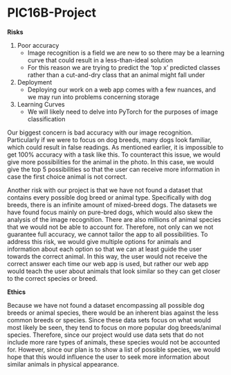 # PIC16B-Project

**Risks**

1. Poor accuracy
    * Image recognition is a field we are new to so there may be a learning curve that could result in a less-than-ideal solution
    * For this reason we are trying to predict the ‘top x’  predicted classes rather than a cut-and-dry class that an animal might fall under
2. Deployment
    * Deploying our work on a web app comes with a few nuances, and we may run into problems concerning storage
3. Learning Curves
    * We will likely need to delve into PyTorch for the purposes of image classification

Our biggest concern is bad accuracy with our image recognition. Particularly if we were to focus on dog breeds, many dogs look familiar, which could result in false readings. As mentioned earlier, it is impossible to get 100% accuracy with a task like this. To counteract this issue, we would give more possibilities for the animal in the photo. In this case, we would give the top 5 possibilities so that the user can receive more information in case the first choice animal is not correct.

Another risk with our project is that we have not found a dataset that contains every possible dog breed or animal type. Specifically with dog breeds, there is an infinite amount of mixed-breed dogs. The datasets we have found focus mainly on pure-bred dogs, which would also skew the analysis of the image recognition. There are also millions of animal species that we would not be able to account for. Therefore, not only can we not guarantee full accuracy, we cannot tailor the app to all possibilities. To address this risk, we would give multiple options for animals and information about each option so that we can at least guide the user towards the correct animal. In this way, the user would not receive the correct answer each time our web app is used, but rather our web app would teach the user about animals that look similar so they can get closer to the correct species or breed.

**Ethics**

Because we have not found a dataset encompassing all possible dog breeds or animal species, there would be an inherent bias against the less common breeds or species. Since these data sets focus on what would most likely be seen, they tend to focus on more popular dog breeds/animal species. Therefore, since our project would use data sets that do not include more rare types of animals, these species would not be accounted for. However, since our plan is to show a list of possible species, we would hope that this would influence the user to seek more information about similar animals in physical appearance.
